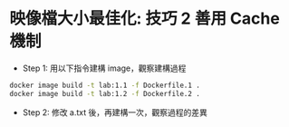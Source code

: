 # 映像檔大小最佳化: 技巧 2 善用 Cache 機制

- Step 1: 用以下指令建構 image，觀察建構過程

```bash
docker image build -t lab:1.1 -f Dockerfile.1 .
docker image build -t lab:1.2 -f Dockerfile.2 .
```

- Step 2: 修改 a.txt 後，再建構一次，觀察過程的差異
